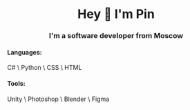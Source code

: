 <h1 align="center">Hey 👋 I'm Pin</h1>
<h3 align="center">I'm a software developer from Moscow</h3>

<h4>Languages:</h4> C# \ Python \ CSS \ HTML
<h4>Tools:</h4> Unity \ Photoshop \ Blender \ Figma
